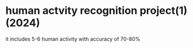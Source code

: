# human actvity recognition project(1)(2024)
 it includes 5-6 human activity with accuracy of 70-80%
